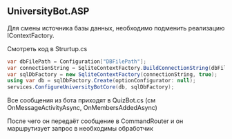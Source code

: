 ﻿## UniversityBot.ASP

Для смены источника базы данных, необходимо подменить реализацию IContextFactory.

Смотреть код в Strurtup.cs

```c#
var dbFilePath = Configuration["DBFilePath"];
var connectionString = SqliteContextFactory.BuildConnectionString(dbFilePath);
var sqlDbFactory = new SqliteContextFactory(connectionString, true);
using var db = sqlDbFactory.Create(optionConfigurator: null);
services.ConfigureUniversityBotCore(db, sqlDbFactory);
```



Все сообщения из бота приходят в QuizBot.cs (см OnMessageActivityAsync, OnMembersAddedAsync)

После чего он передаёт сообщение в CommandRouter и он маршрутизует запрос в необходимы обработчик

